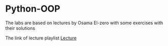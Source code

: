 # Python-OOP

The labs are based on lectures by Osama El-zero with some exercises with their solutions  

The link of lecture playlist [Lecture](https://www.youtube.com/watch?v=mvZHDpCHphk&list=PLDoPjvoNmBAyE_gei5d18qkfIe-Z8mocs)
